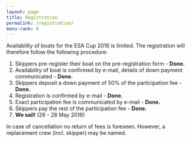 ```yaml
---
layout: page
title: Registration
permalink: /registration/
menu-rank: 8
---
```


Availability of boats for the ESA Cup 2016 is limited. The registration will
therefore follow the following procedure:

1. Skippers pre-register their boat on the pre-registration form - **Done.**
2. Availability of boat is confirmed by e-mail, details of down payment communicated - **Done.**
3. Skippers deposit a down payment of 50% of the participation fee - **Done.**
4. Registration is confirmed by e-mail - **Done.**
5. Exact participation fee is communicated by e-mail - **Done.**   
6. Skippers pay the rest of the participation fee - **Done.**
7. **We sail!** (26 - 28 May 2016)

In case of cancellation no return of fees is foreseen. However, a replacement
crew (incl. skipper) may be named. 
